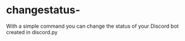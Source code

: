 # changestatus-
With a simple command you can change the status of your Discord bot created in discord.py
